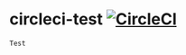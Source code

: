 # circleci-test [![CircleCI](https://circleci.com/gh/bobclarke/circleci-test.svg?style=svg)](https://circleci.com/gh/bobclarke/circleci-test)


```
Test
```
